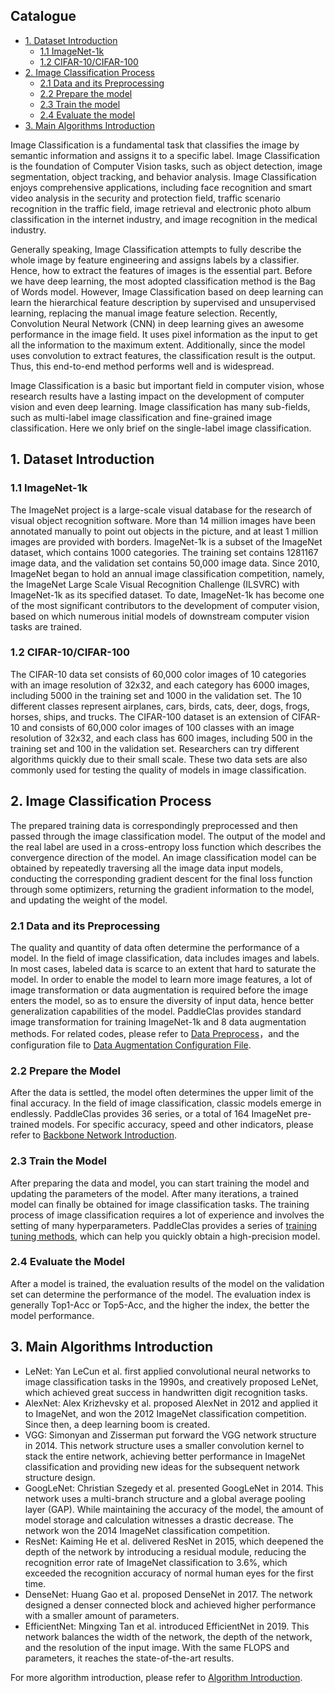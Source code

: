## Catalogue

- [1. Dataset Introduction](#1)
  - [1.1 ImageNet-1k](#1.1)
  - [1.2 CIFAR-10/CIFAR-100](#1.2)
- [2. Image Classification Process](#2)
  - [2.1 Data and its Preprocessing](#2.1)
  - [2.2 Prepare the model](#2.2)
  - [2.3 Train the model](#2.3)
  - [2.4 Evaluate the model](#2.4)
- [3. Main Algorithms Introduction](#3)

Image Classification is a fundamental task that classifies the image by semantic information and assigns it to a specific label. Image Classification is the foundation of Computer Vision tasks, such as object detection, image segmentation, object tracking, and behavior analysis. Image Classification enjoys comprehensive applications, including face recognition and smart video analysis in the security and protection field, traffic scenario recognition in the traffic field, image retrieval and electronic photo album classification in the internet industry, and image recognition in the medical industry.

Generally speaking, Image Classification attempts to fully describe the whole image by feature engineering and assigns labels by a classifier. Hence, how to extract the features of images is the essential part. Before we have deep learning, the most adopted classification method is the Bag of Words model. However, Image Classification based on deep learning can learn the hierarchical feature description by supervised and unsupervised learning, replacing the manual image feature selection. Recently, Convolution Neural Network (CNN) in deep learning gives an awesome performance in the image field. It uses pixel information as the input to get all the information to the maximum extent. Additionally, since the model uses convolution to extract features, the classification result is the output. Thus, this end-to-end method performs well and is widespread.

Image Classification is a basic but important field in computer vision, whose research results have a lasting impact on the development of computer vision and even deep learning. Image classification has many sub-fields, such as multi-label image classification and fine-grained image classification. Here we only brief on the single-label image classification.


<a name="1"></a>
## 1. Dataset Introduction


<a name="1.1"></a>
### 1.1 ImageNet-1k

The ImageNet project is a large-scale visual database for the research of visual object recognition software. More than 14 million images have been annotated manually to point out objects in the picture, and at least 1 million images are provided with borders. ImageNet-1k is a subset of the ImageNet dataset, which contains 1000 categories. The training set contains 1281167 image data, and the validation set contains 50,000 image data. Since 2010, ImageNet began to hold an annual image classification competition, namely, the ImageNet Large Scale Visual Recognition Challenge (ILSVRC) with ImageNet-1k as its specified dataset. To date, ImageNet-1k has become one of the most significant contributors to the development of computer vision, based on which numerous initial models of downstream computer vision tasks are trained.


<a name="1.2"></a>
### 1.2 CIFAR-10/CIFAR-100

The CIFAR-10 data set consists of 60,000 color images of 10 categories with an image resolution of 32x32, and each category has 6000 images, including 5000 in the training set and 1000 in the validation set. The 10 different classes represent airplanes, cars, birds, cats, deer, dogs, frogs, horses, ships, and trucks. The CIFAR-100 dataset is an extension of CIFAR-10 and consists of 60,000 color images of 100 classes with an image resolution of 32x32, and each class has 600 images, including 500 in the training set and 100 in the validation set. Researchers can try different algorithms quickly due to their small scale. These two data sets are also commonly used for testing the quality of models in image classification.


<a name="2"></a>
## 2.  Image Classification Process

The prepared training data is correspondingly preprocessed and then passed through the image classification model. The output of the model and the real label are used in a cross-entropy loss function which describes the convergence direction of the model. An image classification model can be obtained by repeatedly traversing all the image data input models, conducting the corresponding gradient descent for the final loss function through some optimizers, returning the gradient information to the model, and updating the weight of the model.


<a name="2.1"></a>
### 2.1 Data and its Preprocessing

The quality and quantity of data often determine the performance of a model. In the field of image classification, data includes images and labels. In most cases, labeled data is scarce to an extent that hard to saturate the model. In order to enable the model to learn more image features, a lot of image transformation or data augmentation is required before the image enters the model, so as to ensure the diversity of input data, hence better generalization capabilities of the model. PaddleClas provides standard image transformation for training ImageNet-1k and 8 data augmentation methods. For related codes, please refer to [Data Preprocess](https://github.com/PaddlePaddle/PaddleClas/blob/develop/ppcls/data/preprocess)，and the configuration file to [Data Augmentation Configuration File](https://github.com/PaddlePaddle/PaddleClas/blob/develop/ppcls/configs/ImageNet/DataAugment).


<a name="2.2"></a>
### 2.2 Prepare the Model

After the data is settled, the model often determines the upper limit of the final accuracy. In the field of image classification, classic models emerge in endlessly. PaddleClas provides 36 series, or a total of 164 ImageNet pre-trained models. For specific accuracy, speed and other indicators, please refer to [Backbone Network Introduction](https://github.com/PaddlePaddle/PaddleClas/blob/develop/docs/en/models).


<a name="2.3"></a>
### 2.3 Train the Model

After preparing the data and model, you can start training the model and updating the parameters of the model. After many iterations, a trained model can finally be obtained for image classification tasks. The training process of image classification requires a lot of experience and involves the setting of many hyperparameters. PaddleClas provides a series of [training tuning methods](https://github.com/PaddlePaddle/PaddleClas/blob/develop/docs/en/models/Tricks_en.md), which can help you quickly obtain a high-precision model.


<a name="2.4"></a>
### 2.4 Evaluate the Model

After a model is trained, the evaluation results of the model on the validation set can determine the performance of the model. The evaluation index is generally Top1-Acc or Top5-Acc, and the higher the index, the better the model performance.


<a name="3"></a>
## 3. Main Algorithms Introduction

- LeNet: Yan LeCun et al. first applied convolutional neural networks to image classification tasks in the 1990s, and creatively proposed LeNet, which achieved great success in handwritten digit recognition tasks.
- AlexNet: Alex Krizhevsky et al. proposed AlexNet in 2012 and applied it to ImageNet, and won the 2012 ImageNet classification competition. Since then, a deep learning boom is created.
- VGG: Simonyan and Zisserman put forward the VGG network structure in 2014. This network structure uses a smaller convolution kernel to stack the entire network, achieving better performance in ImageNet classification and providing new ideas for the subsequent network structure design.
- GoogLeNet: Christian Szegedy et al. presented GoogLeNet in 2014. This network uses a multi-branch structure and a global average pooling layer (GAP). While maintaining the accuracy of the model, the amount of model storage and calculation witnesses a drastic decrease. The network won the 2014 ImageNet classification competition.
- ResNet: Kaiming He et al. delivered ResNet in 2015, which deepened the depth of the network by introducing a residual module, reducing the recognition error rate of ImageNet classification to 3.6%, which exceeded the recognition accuracy of normal human eyes for the first time.
- DenseNet: Huang Gao et al. proposed DenseNet in 2017. The network designed a denser connected block and achieved higher performance with a smaller amount of parameters.
- EfficientNet: Mingxing Tan et al. introduced EfficientNet in 2019. This network balances the width of the network, the depth of the network, and the resolution of the input image. With the same FLOPS and parameters, it reaches the state-of-the-art results.

For more algorithm introduction, please refer to [Algorithm Introduction](https://github.com/PaddlePaddle/PaddleClas/blob/develop/docs/en/models).
